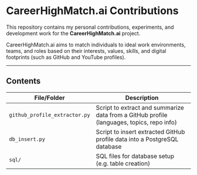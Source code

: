 # CareerHighMatch.ai Contributions

This repository contains my personal contributions, experiments, and development work for the **CareerHighMatch.ai** project.

CareerHighMatch.ai aims to match individuals to ideal work environments, teams, and roles based on their interests, values, skills, and digital footprints (such as GitHub and YouTube profiles).

---

## Contents

| File/Folder | Description |
|-------------|-------------|
| `github_profile_extractor.py` | Script to extract and summarize data from a GitHub profile (languages, topics, repo info) |
| `db_insert.py` | Script to insert extracted GitHub profile data into a PostgreSQL database |
| `sql/` | SQL files for database setup (e.g. table creation) |
